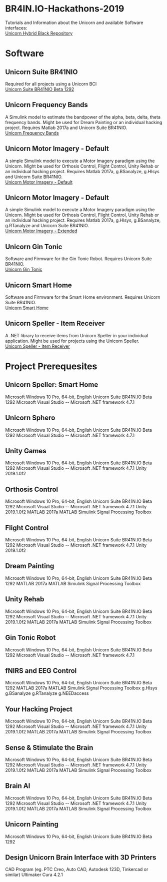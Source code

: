 # BR4IN.IO-Hackathons-2019
Tutorials and Information about the Unicorn and available Software interfaces:<br/>
[Unicorn Hybrid Black Repository](https://github.com/unicorn-bi/Unicorn-Suite-Hybrid-Black)

# Software
## Unicorn Suite BR41NIO
Required for all projects using a Unicorn BCI<br/>
[Unicorn Suite BR41NIO Beta 1292](https://www.unicorn-bi.com/wp-content/uploads/2019/HackathonSoftware2019/Unicorn%20Suite%20BR41NIO%20BETA%201292.zip)

## Unicorn Frequency Bands
A Simulink model to estimate the bandpower of the alpha, beta, delta, theta frequency bands. Might be used for Dream Painting or an individual hacking project. Requires Matlab 2017a and Unicorn Suite BR41NIO.<br/>
[Unicorn Frequency Bands](https://www.unicorn-bi.com/wp-content/uploads/2019/HackathonSoftware2019/Frequency%20Bands.zip)

## Unicorn Motor Imagery - Default
A simple Simulink model to execute a Motor Imagery paradigm using the Unicorn. Might be used for Orthosis Control, Flight Control, Unity Rehab or an individual hacking project. Requires Matlab 2017a, g.BSanalyze, g.HIsys and Unicorn Suite BR41NIO.<br/>
[Unicorn Motor Imagery - Default](https://www.unicorn-bi.com/wp-content/uploads/2019/HackathonSoftware2019/Motor%20Imagery%20Default.zip)

## Unicorn Motor Imagery - Default
A simple Simulink model to execute a Motor Imagery paradigm using the Unicorn. Might be used for Orthosis Control, Flight Control, Unity Rehab or an individual hacking project. Requires Matlab 2017a, g.HIsys, g.BSanalyze, g.RTanalyze and Unicorn Suite BR41NIO.<br/>
[Unicorn Motor Imagery - Extended](https://www.unicorn-bi.com/wp-content/uploads/2019/HackathonSoftware2019/Motor%20Imagery%20Extended.zip)

## Unicorn Gin Tonic
Software and Firmware for the Gin Tonic Robot. Requires Unicorn Suite BR41NIO.<br/>
[Unicorn Gin Tonic](https://www.unicorn-bi.com/wp-content/uploads/2019/HackathonSoftware2019/Unicorn%20GinTonic.zip)

## Unicorn Smart Home
Software and Firmware for the Smart Home environment. Requires Unicorn Suite BR41NIO.<br/>
[Unicorn Smart Home](https://www.unicorn-bi.com/wp-content/uploads/2019/HackathonSoftware2019/Unicorn%20SmartHome.zip)

## Unicorn Speller - Item Receiver
A .NET library to receive items from Unicorn Speller in your individual application. Might be used for projects using the Unicorn Speller.<br/>
[Unicorn Speller - Item Receiver](https://www.unicorn-bi.com/wp-content/uploads/2019/HackathonSoftware2019/Unicorn%20Speller%20(ItemReceiver).zip)

# Project Prerequesites
## Unicorn Speller: Smart Home
Microsoft Windows 10 Pro, 64-bit, English
Unicorn Suite BR41N.IO Beta 1292
Microsoft Visual Studio -- Microsoft .NET framework 4.7.1

## Unicorn Sphero
Microsoft Windows 10 Pro, 64-bit, English
Unicorn Suite BR41N.IO Beta 1292
Microsoft Visual Studio -- Microsoft .NET framework 4.7.1

## Unity Games
Microsoft Windows 10 Pro, 64-bit, English
Unicorn Suite BR41N.IO Beta 1292
Microsoft Visual Studio -- Microsoft .NET framework 4.7.1
Unity 2019.1.0f2

## Orthosis Control
Microsoft Windows 10 Pro, 64-bit, English
Unicorn Suite BR41N.IO Beta 1292
Microsoft Visual Studio -- Microsoft .NET framework 4.7.1
Unity 2019.1.0f2
MATLAB 2017a
MATLAB Simulink
Signal Processing Toolbox

## Flight Control
Microsoft Windows 10 Pro, 64-bit, English
Unicorn Suite BR41N.IO Beta 1292
Microsoft Visual Studio -- Microsoft .NET framework 4.7.1
Unity 2019.1.0f2

## Dream Painting
Microsoft Windows 10 Pro, 64-bit, English
Unicorn Suite BR41N.IO Beta 1292
MATLAB 2017a
MATLAB Simulink
Signal Processing Toolbox

## Unity Rehab
Microsoft Windows 10 Pro, 64-bit, English
Unicorn Suite BR41N.IO Beta 1292
Microsoft Visual Studio -- Microsoft .NET framework 4.7.1
Unity 2019.1.0f2
MATLAB 2017a
MATLAB Simulink
Signal Processing Toolbox

## Gin Tonic Robot
Microsoft Windows 10 Pro, 64-bit, English
Unicorn Suite BR41N.IO Beta 1292
Microsoft Visual Studio -- Microsoft .NET framework 4.7.1

## fNIRS and EEG Control
Microsoft Windows 10 Pro, 64-bit, English
Unicorn Suite BR41N.IO Beta 1292
MATLAB 2017a
MATLAB Simulink
Signal Processing Toolbox
g.HIsys
g.BSanalyze
g.RTanalyze
g.NEEDaccess

## Your Hacking Project
Microsoft Windows 10 Pro, 64-bit, English
Unicorn Suite BR41N.IO Beta 1292
Microsoft Visual Studio -- Microsoft .NET framework 4.7.1
Unity 2019.1.0f2
MATLAB 2017a
MATLAB Simulink
Signal Processing Toolbox

## Sense & Stimulate the Brain
Microsoft Windows 10 Pro, 64-bit, English
Unicorn Suite BR41N.IO Beta 1292
Microsoft Visual Studio -- Microsoft .NET framework 4.7.1
Unity 2019.1.0f2
MATLAB 2017a
MATLAB Simulink
Signal Processing Toolbox

## Brain AI
Microsoft Windows 10 Pro, 64-bit, English
Unicorn Suite BR41N.IO Beta 1292
Microsoft Visual Studio -- Microsoft .NET framework 4.7.1
Unity 2019.1.0f2
MATLAB 2017a
MATLAB Simulink
Signal Processing Toolbox

## Unicorn Painting
Microsoft Windows 10 Pro, 64-bit, English
Unicorn Suite BR41N.IO Beta 1292

## Design Unicorn Brain Interface with 3D Printers
CAD Program (eg. PTC Creo, Auto CAD, Autodesk 123D, Tinkercad or similar)
Ultimaker Cura 4.2.1
